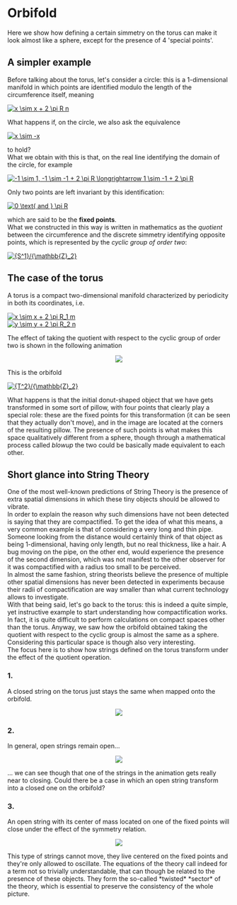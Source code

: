 # Orbifold
Here we show how defining a certain simmetry on the torus can make it look almost like a sphere, except for the presence of 4 'special points'.</br>

## A simpler example
Before talking about the torus, let's consider a circle: this is a 1-dimensional manifold in which points are identified modulo the length of the circumference
itself, meaning

<a href="https://www.codecogs.com/eqnedit.php?latex=x&space;\sim&space;x&space;&plus;&space;2&space;\pi&space;R&space;n" target="_blank"><img src="https://latex.codecogs.com/gif.latex?x&space;\sim&space;x&space;&plus;&space;2&space;\pi&space;R&space;n" title="x \sim x + 2 \pi R n" /></a></br>

What happens if, on the circle, we also ask the equivalence

<a href="https://www.codecogs.com/eqnedit.php?latex=x&space;\sim&space;-x" target="_blank"><img src="https://latex.codecogs.com/gif.latex?x&space;\sim&space;-x" title="x \sim -x" /></a>

to hold?<br>
What we obtain with this is that, on the real line identifying the domain of the circle, for example

<a href="https://www.codecogs.com/eqnedit.php?latex=-1&space;\sim&space;1,&space;-1&space;\sim&space;-1&space;&plus;&space;2&space;\pi&space;R&space;\longrightarrow&space;1&space;\sim&space;-1&space;&plus;&space;2&space;\pi&space;R" target="_blank"><img src="https://latex.codecogs.com/gif.latex?-1&space;\sim&space;1,&space;-1&space;\sim&space;-1&space;&plus;&space;2&space;\pi&space;R&space;\longrightarrow&space;1&space;\sim&space;-1&space;&plus;&space;2&space;\pi&space;R" title="-1 \sim 1, -1 \sim -1 + 2 \pi R \longrightarrow 1 \sim -1 + 2 \pi R" /></a>

Only two points are left invariant by this identification:

<a href="https://www.codecogs.com/eqnedit.php?latex=0&space;\text{&space;and&space;}&space;\pi&space;R" target="_blank"><img src="https://latex.codecogs.com/gif.latex?0&space;\text{&space;and&space;}&space;\pi&space;R" title="0 \text{ and } \pi R" /></a>

which are said to be the **fixed points**.</br>
What we constructed in this way is written in mathematics as the _quotient_ between the circumference and the discrete simmetry identifying opposite points, which is represented by the _cyclic group of order two_:

<a href="https://www.codecogs.com/eqnedit.php?latex={S^1}/{\mathbb{Z}_2}" target="_blank"><img src="https://latex.codecogs.com/gif.latex?{S^1}/{\mathbb{Z}_2}" title="{S^1}/{\mathbb{Z}_2}" /></a>

## The case of the torus
A torus is a compact two-dimensional manifold characterized by periodicity in both its coordinates, i.e.</br>

<a href="https://www.codecogs.com/eqnedit.php?latex=x&space;\sim&space;x&space;&plus;&space;2&space;\pi&space;R_1&space;m" target="_blank"><img src="https://latex.codecogs.com/gif.latex?x&space;\sim&space;x&space;&plus;&space;2&space;\pi&space;R_1&space;m" title="x \sim x + 2 \pi R_1 m" /></a></br>
<a href="https://www.codecogs.com/eqnedit.php?latex=y&space;\sim&space;y&space;&plus;&space;2&space;\pi&space;R_2&space;n" target="_blank"><img src="https://latex.codecogs.com/gif.latex?y&space;\sim&space;y&space;&plus;&space;2&space;\pi&space;R_2&space;n" title="y \sim y + 2 \pi R_2 n" /></a>

The effect of taking the quotient with respect to the cyclic group of order two is shown in the following animation

<p align="center">
<img src="https://github.com/amanitta/physics/blob/master/orbifold/torusToPillow.gif"/>
</p>

This is the orbifold

<a href="https://www.codecogs.com/eqnedit.php?latex={T^2}/{\mathbb{Z}_2}" target="_blank"><img src="https://latex.codecogs.com/gif.latex?{T^2}/{\mathbb{Z}_2}" title="{T^2}/{\mathbb{Z}_2}" /></a>

What happens is that the initial donut-shaped object that we have gets transformed in some sort of pillow, with four points that clearly play a special role: these are the fixed points for this transformation (it can be seen that they actually don't move), and in the image are located at the corners of the resulting pillow. The presence of such points is what makes this space qualitatively different from a sphere, though through a mathematical process called _blowup_ the two could be basically made equivalent to each other.

## Short glance into String Theory
One of the most well-known predictions of String Theory is the presence of extra spatial dimensions in which these tiny objects should be allowed to vibrate.</br>
In order to explain the reason why such dimensions have not been detected is saying that they are compactified. To get the idea of what this means, a very common
example is that of considering a very long and thin pipe. Someone looking from the distance would certainly think of that object as being 1-dimensional, having only length, but no real thickness, like a hair. A bug moving on the pipe, on the other end, would experience the presence of the second dimension, which was not manifest to the other observer for it was compactified with a radius too small to be perceived.</br>
In almost the same fashion, string theorists believe the presence of multiple other spatial dimensions has never been detected in experiments because
their radii of compactification are way smaller than what current technology allows to investigate.</br>
With that being said, let's go back to the torus: this is indeed a quite simple, yet instructive example to start understanding how compactification works.</br>
In fact, it is quite difficult to perform calculations on compact spaces other than the torus. Anyway, we saw how the orbifold obtained taking the quotient
with respect to the cyclic group is almost the same as a sphere. Considering this particular space is though also very interesting.</br>
The focus here is to show how strings defined on the torus transform under the effect of the quotient operation.

### 1.
A closed string on the torus just stays the same when mapped onto the orbifold.

<p align="center">
<img src="https://github.com/amanitta/physics/blob/master/orbifold/closedString.gif"/>
</p>

### 2.
In general, open strings remain open...
<p align="center">
<img src="https://github.com/amanitta/physics/blob/master/orbifold/openUnbal.gif"/>
</p>
... we can see though that one of the strings in the animation gets really near to closing. Could there be a case in which an open string transform into a closed one on the orbifold?

### 3.
An open string with its center of mass located on one of the fixed points will close under the effect of the symmetry relation.
<p align="center">
<img src="https://github.com/amanitta/physics/blob/master/orbifold/openBal.gif"/>
</p>
This type of strings cannot move, they live centered on the fixed points and they're only allowed to oscillate. The equations of the theory call indeed for a
term not so trivially understandable, that can though be related to the presence of these objects. They form the so-called *twisted* *sector* of the theory, which is essential to preserve the consistency of the whole picture.
